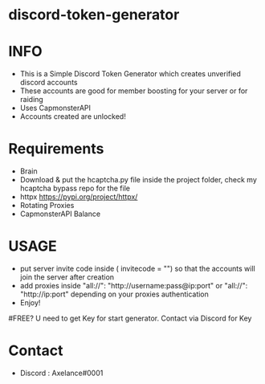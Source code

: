# discord-token-generator

# INFO
- This is a Simple Discord Token Generator which creates unverified discord accounts 
- These accounts are good for member boosting for your server or for raiding
- Uses CapmonsterAPI
- Accounts created are unlocked!

# Requirements
- Brain 
- Download & put the hcaptcha.py file inside the project folder, check my hcaptcha bypass repo for the file
- httpx https://pypi.org/project/httpx/
- Rotating Proxies
- CapmonsterAPI Balance

# USAGE
- put server invite code inside ( invitecode = "") so that the accounts will join the server after creation
- add proxies inside "all://": "http://username:pass@ip:port" or "all://": "http://ip:port" depending on your proxies authentication
- Enjoy!

#FREE?
U need to get Key for start generator. Contact via Discord for Key

# Contact
- Discord : Axelance#0001
